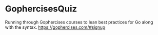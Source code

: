 # GophercisesQuiz
Running through Gophercises courses to lean best practices for Go along with the syntax. https://gophercises.com/#signup
